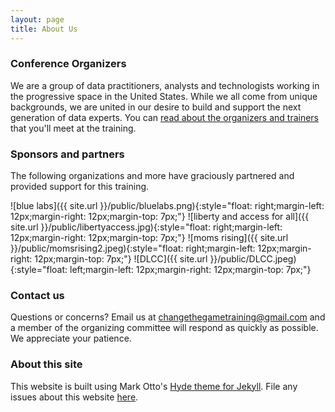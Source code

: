 ```yaml
---
layout: page
title: About Us 
---
```


### Conference Organizers

We are a group of data practitioners, analysts and technologists working in the progressive space in the United States. While we all come from unique backgrounds, we are united in our desire to build and support the next generation of data experts. 
You can [read about the organizers and trainers](http://changethegame.io/trainers/) that you'll meet at the training. 

### Sponsors and partners
The following organizations and more have graciously partnered and provided support for this training.

![blue labs]({{ site.url }}/public/bluelabs.png){:style="float: right;margin-left: 12px;margin-right: 12px;margin-top: 7px;"}
![liberty and access for all]({{ site.url }}/public/libertyaccess.jpg){:style="float: right;margin-left: 12px;margin-right: 12px;margin-top: 7px;"}
![moms rising]({{ site.url }}/public/momsrising2.jpeg){:style="float: right;margin-left: 12px;margin-right: 12px;margin-top: 7px;"}
![DLCC]({{ site.url }}/public/DLCC.jpeg){:style="float: left;margin-left: 12px;margin-right: 12px;margin-top: 7px;"}




### Contact us

Questions or concerns? Email us at changethegametraining@gmail.com and a member of the organizing committee will respond as quickly as possible. We appreciate your patience.

### About this site

This website is built using Mark Otto's [Hyde theme for Jekyll](https://github.com/poole/hyde). File any issues about this website [here](https://github.com/anniejw6/datatraining_site).
